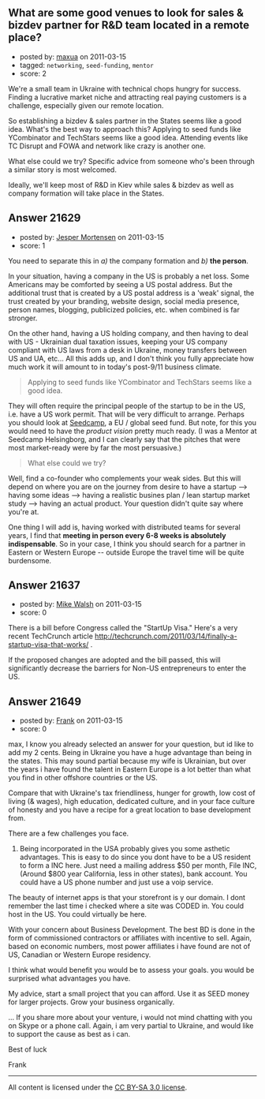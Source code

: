 ## What are some good venues to look for sales & bizdev partner for R&D team located in a remote place?

- posted by: [maxua](https://stackexchange.com/users/-1/8650-maxua) on 2011-03-15
- tagged: `networking`, `seed-funding`, `mentor`
- score: 2

We're a small team in Ukraine with technical chops hungry for success. Finding a lucrative market niche and attracting real paying customers is a challenge, especially given our remote location.

So establishing a bizdev & sales partner in the States seems like a good idea. What's the best way to approach this? Applying to seed funds like YCombinator and TechStars seems like a good idea. Attending events like TC Disrupt and FOWA and network like crazy is another one.

What else could we try? Specific advice from someone who's been through a similar story is most welcomed.

Ideally, we'll keep most of R&D in Kiev while sales & bizdev as well as company formation will take place in the States.


## Answer 21629

- posted by: [Jesper Mortensen](https://stackexchange.com/users/-1/1261-jesper-mortensen) on 2011-03-15
- score: 1

<p>You need to separate this in <em>a)</em> the company formation and <em>b)</em> <strong>the person</strong>.</p>

<p>In your situation, having a company in the US is probably a net loss. Some Americans may be comforted by seeing a US postal address. But the additional trust that is created by a US postal address is a 'weak' signal, the trust created by your branding, website design, social media presence, person names, blogging, publicized policies, etc. when combined is far stronger.</p>

<p>On the other hand, having a US holding company, and then having to deal with US - Ukrainian dual taxation issues, keeping your US company compliant with US laws from a desk in Ukraine, money transfers between US and UA, etc... All this adds up, and I don't think you fully appreciate how much work it will amount to in today's post-9/11 business climate.</p>

<blockquote>
  <p>Applying to seed funds like YCombinator and TechStars seems like a good idea.</p>
</blockquote>

<p>They will often require the principal people of the startup to be in the US, i.e. have a US work permit. That will be very difficult to arrange. Perhaps you should look at <a href="http://seedcamp.com" rel="nofollow">Seedcamp</a>, a EU / global seed fund. But note, for this you would need to have the <em>product vision</em> pretty much ready. (I was a Mentor at Seedcamp Helsingborg, and I can clearly say that the pitches that were most market-ready were by far the most persuasive.)</p>

<blockquote>
  <p>What else could we try?</p>
</blockquote>

<p>Well, find a co-founder who complements your weak sides. But this will depend on where you are on the journey from desire to have a startup --> having some ideas --> having a realistic busines plan / lean startup market study --> having an actual product. Your question didn't quite say where you're at.</p>

<p>One thing I will add is, having worked with distributed teams for several years, I find that <strong>meeting in person every 6-8 weeks is absolutely indispensable</strong>. So in your case, I think you should search for a partner in Eastern or Western Europe -- outside Europe the travel time will be quite burdensome.</p>



## Answer 21637

- posted by: [Mike Walsh](https://stackexchange.com/users/-1/8423-mike-walsh) on 2011-03-15
- score: 0

There is a bill before Congress called the "StartUp Visa." Here's a very recent TechCrunch article http://techcrunch.com/2011/03/14/finally-a-startup-visa-that-works/ .

If the proposed changes are adopted and the bill passed, this will significantly decrease the barriers for Non-US entrepreneurs to enter the US.




## Answer 21649

- posted by: [Frank](https://stackexchange.com/users/-1/4858-frank) on 2011-03-15
- score: 0

max,
I know you already selected an answer for your question, but id like to add my 2 cents.
Being in Ukraine you have a huge advantage than being in the states.  This may sound partial because my wife is Ukrainian, but over the years i have found the talent in Eastern Europe is a lot better than what you find in other offshore countries or the US.

Compare that with Ukraine's tax friendliness, hunger for growth, low cost of living (& wages), high education, dedicated culture, and in your face culture of honesty and you have a recipe for a great location to base development from.

There are a few challenges you face.
1. Being incorporated in the USA probably gives you some asthetic advantages.  This is easy to do since you dont have to be a US resident to form a INC here.  Just need a mailing address $50 per month, File INC, (Around $800 year California, less in other states), bank account.   You could have a US phone number and just use a voip service.

The beauty of internet apps is that your storefront is y our domain.   I dont remember the last time i checked where a site was CODED in.  You could host in the US.  You could virtually be here.

With your concern about Business Development.  The best BD is done in the form of commissioned contractors or affiliates with incentive to sell.  Again, based on economic numbers, most power affiliates i have found are not of US, Canadian or Western Europe residency.  

I think what would benefit you would be to assess your goals.
you would be surprised what advantages you have.

My advice, start a small project that you can afford.
Use it as SEED money for larger projects.
Grow your business organically.

... 
If you share more about your venture, i would not mind chatting with you on Skype or a phone call.  Again, i am very partial to Ukraine, and would like to support the cause as best as i can.

Best of luck

Frank



---

All content is licensed under the [CC BY-SA 3.0 license](https://creativecommons.org/licenses/by-sa/3.0/).
